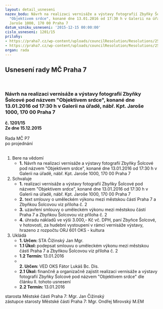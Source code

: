 ```yaml
---
layout: detail_usneseni
nazev_bodu: Návrh na realizaci vernisáže a výstavy fotografií Zbyňky Šolcové pod názvem
  "Objektivem srdce", konané dne 13.01.2016 od 17:30 h v Galerii na úřadě, nábř. Kpt.
  Jaroše 1000, 170 00 Praha 7
datum_vzniku_usneseni: '2015-12-15 00:00:00'
cislo_usneseni: 1201/15
prilohy:
- https://praha7.cz/wp-content/uploads/councilResolution/Resolutions/25648/81-15-m86d_material_vernisaz_solcova_leden_2016.doc
- https://praha7.cz/wp-content/uploads/councilResolution/Resolutions/25648/81-15-s72_solcova_13_01_2016_vernisaz_v.doc
organ: rada
---
```

<div id="ucUsn_pList" class="usn">
	<span><h2>Usnesení rady MČ Praha 7 </h2>
<br></span><div class="standBody">
<span><h3>Návrh na realizaci vernisáže a výstavy fotografií Zbyňky Šolcové pod názvem "Objektivem srdce", konané dne 13.01.2016 od 17:30 h v Galerii na úřadě, nábř. Kpt. Jaroše 1000, 170 00 Praha 7</h3></span><div class="center">
		<strong>č. 1201/15</strong><br>
	</div>
<div class="center">
		<strong>Ze dne 15.12.2015</strong><br><br>
	</div>Rada MČ P7<br> po projednání<br><br><ol>
<li>Bere na vědomí<ul><li>
<strong>1.</strong> Návrh na realizaci vernisáže a výstavy fotografií Zbyňky Šolcové pod názvem "Objektivem srdce", konané dne 13.01.2016 od 17:30 h v Galerii na úřadě, nábř. Kpt. Jaroše 1000, 170 00 Praha 7</li></ul>
</li>
<li>Schvaluje<ul>
<li>
<strong>1.</strong> realizaci vernisáže a výstavy fotografií Zbyňky Šolcové pod názvem "Objektivem srdce", konané dne 13.01.2016 od 17:30 h v Galerii na úřadě, nábř. Kpt. Jaroše 1000, 170 00 Praha 7</li>
<li>
<strong>2.</strong> text smlouvy o uměleckém výkonu mezi městskou částí Praha 7 a Zbyňkou Šolcovou viz příloha č. 2</li>
<li>
<strong>3.</strong> uzavření smlouvy o uměleckém výkonu mezi městskou částí Praha 7 a Zbyňkou Šolcovou viz příloha č. 2</li>
<li>
<strong>4.</strong> úhradu nákladů ve výši 3.000,- Kč vč. DPH, paní Zbyňce Šolcové, v hotovosti, za hudební vystoupení v rámci vernisáže výstavy, hrazeno z rozpočtu ORJ 601 OKS - kultura          </li>
</ul>
</li>
<li>Ukládá<ul>
<li>
<strong>1. Určen: </strong>STA Čižinský Jan Mgr.</li>
<li>
<strong>1.1 Úkol: </strong>podepsat smlouvu o uměleckém výkonu mezi městskou částí Praha 7 a Zbyňkou Šolcovou viz příloha č. 2</li>
<li>
<strong>1.2 Termín: </strong>13.01.2016</li>
<li>
<strong><br>2. Určen: </strong>VED OKS Fátor Lukáš Bc. Dis.</li>
<li>
<strong>2.1 Úkol: </strong>finančně a organizačně zajistit realizaci vernisáže a výstavy fotografií Zbyňky Šolcové pod názvem "Objektivem srdce" dle článku II. tohoto usnesení</li>
<li>
<strong>2.2 Termín: </strong>13.01.2016</li>
</ul>
</li>
</ol>starosta Městské části Praha 7: Mgr. Jan Čižinský<br>zástupce starosty Městské části Praha 7: Mgr. Ondřej Mirovský M.EM 
</div>
</div>